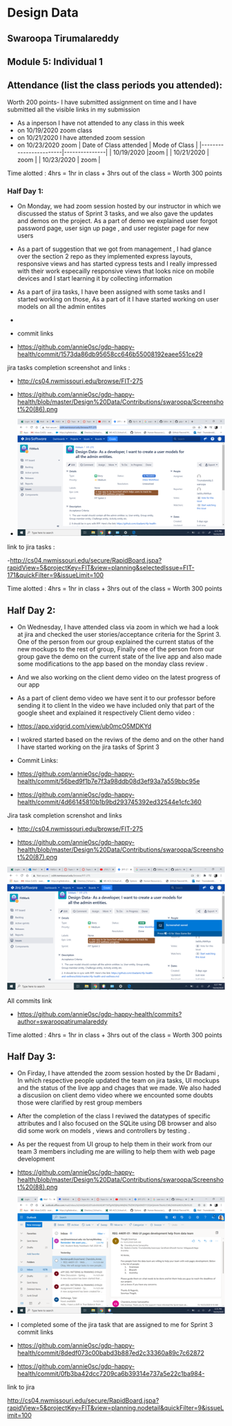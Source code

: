 # Design Data 
## Swaroopa Tirumalareddy
## Module 5: Individual 1
## Attendance (list the class periods you attended):
Worth 200 points- I have submitted assignment on time and I have submitted all the visible links in my submission 
- As a inperson I have not attended to any class in this week 
- on 10/19/2020 zoom class 
- on 10/21/2020 I have attended zoom session
- on 10/23/2020 zoom
| Date of Class attended | Mode of Class |
|------------------------|---------------|
| 10/19/2020 |zoom | 
| 10/21/2020 | zoom |
| 10/23/2020 | zoom | 

Time alotted : 4hrs = 1hr in class + 3hrs out of the class = Worth 300 points

### Half Day 1:
- On Monday, we had zoom session hosted by our instructor in which we discussed the status of Sprint 3 tasks, and we also gave the updates and demos on the project. As a part of demo we explained user forgot password page, user sign up page , and user register page for new users 
- As a part of suggestion that we got from management , I had glance over the section 2 repo as they implemented express layouts, responsive views and has started cypress tests and I really impressed with their work especailly responsive views that looks nice on mobile devices and I start learning it by collecting information 
- As a part of jira tasks, I have been assigned with some tasks and I started working on those, As a part of it I have started working on user models on all the admin entites
- 
- commit links

- https://github.com/annie0sc/gdp-happy-health/commit/1573da86db95658cc646b55008192eaee551ce29

jira tasks completion screenshot and links :

- http://cs04.nwmissouri.edu/browse/FIT-275

- https://github.com/annie0sc/gdp-happy-health/blob/master/Design%20Data/Contributions/swaroopa/Screenshot%20(86).png

- ![image](https://github.com/annie0sc/gdp-happy-health/blob/master/Design%20Data/Contributions/swaroopa/Screenshot%20(86).png)

link to jira tasks :

-http://cs04.nwmissouri.edu/secure/RapidBoard.jspa?rapidView=5&projectKey=FIT&view=planning&selectedIssue=FIT-171&quickFilter=9&issueLimit=100

Time alotted : 4hrs = 1hr in class + 3hrs out of the class = Worth 300 points

## Half Day 2:
- On Wednesday, I have attended class via zoom in which we had a look at jira and checked the user stories/acceptance criteria for the Sprint 3. One of the person from our group explained the current status of the new mockups to the rest of group, Finally one of the person from our group gave the demo on the current state of the live app and also made some modifications to the app based on the monday class review .
- And we also working on the client demo video on the latest progress of our app 
- As a part of client demo video we have sent it to our professor before sending it to client In the video we have included only that part of the google sheet and explained it respectively 
Client demo video :
-  https://app.vidgrid.com/view/ub0mcO5MDKYd

- I wokred started based on the reviws of the demo and on the other hand I have started working on the jira tasks of Sprint 3 
- Commit Links:

- https://github.com/annie0sc/gdp-happy-health/commit/56bed9f1b7e7f3a98ddb08d3ef93a7a559bbc95e

- https://github.com/annie0sc/gdp-happy-health/commit/4d66145810b1b9bd293745392ed32544e1cfc360

Jira task completion screnshot and  links 

-  http://cs04.nwmissouri.edu/browse/FIT-275

- https://github.com/annie0sc/gdp-happy-health/blob/master/Design%20Data/Contributions/swaroopa/Screenshot%20(87).png

![image](https://github.com/annie0sc/gdp-happy-health/blob/master/Design%20Data/Contributions/swaroopa/Screenshot%20(87).png)

All commits link 
- https://github.com/annie0sc/gdp-happy-health/commits?author=swaroopatirumalareddy

Time alotted : 4hrs = 1hr in class + 3hrs out of the class = Worth 300 points
## Half Day 3:
-  On Firday, I have attended the zoom session hosted by the Dr Badami , In which respective people updated the team on jira tasks, UI mockups and the status of the live app and chages that we made. We also haded a discusiion on client demo video  where we encounted some doubts those were clarified by rest group members 
- After the completion of the class I reviwed the datatypes of specific attributes and I also focused on the SQLite using DB browser and also did some work on models , views and controllers by testing .
- As per the request from UI group to help them in their work from our team 3 members including me  are willing to help them with web page development 
- https://github.com/annie0sc/gdp-happy-health/blob/master/Design%20Data/Contributions/swaroopa/Screenshot%20(88).png
- ![image](https://github.com/annie0sc/gdp-happy-health/blob/master/Design%20Data/Contributions/swaroopa/Screenshot%20(88).png)
- I completed some of the  jira task that are assigned to me for Sprint 3 
commit links 
- https://github.com/annie0sc/gdp-happy-health/commit/8dedf073c00babd3b887ed2c33360a89c7c62872

- https://github.com/annie0sc/gdp-happy-health/commit/0fb3ba42dcc7209ca6b39314e737a5e22c1ba984-

link to jira

http://cs04.nwmissouri.edu/secure/RapidBoard.jspa?rapidView=5&projectKey=FIT&view=planning.nodetail&quickFilter=9&issueLimit=100

